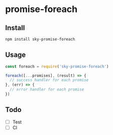 # promise-foreach

## Install

```sh
npm install sky-promise-foreach
```

## Usage

```javascript
const foreach = require('sky-promise-foreach')

foreach([...promises], (result) => {
  // success handler for each promise
}, (err) => {
  // error handler for each promise
})
```

## Todo

- [ ] Test
- [ ] CI
